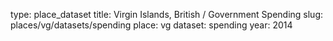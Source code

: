 type: place_dataset
title: Virgin Islands, British / Government Spending
slug: places/vg/datasets/spending
place: vg
dataset: spending
year: 2014
